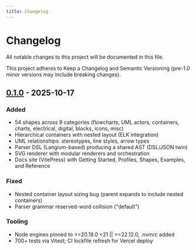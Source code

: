 ```yaml
---
title: Changelog
---
```


# Changelog

All notable changes to this project will be documented in this file.

This project adheres to Keep a Changelog and Semantic Versioning (pre-1.0 minor versions may include breaking changes).

## [0.1.0] - 2025-10-17

### Added
- 54 shapes across 9 categories (flowcharts, UML actors, containers, charts, electrical, digital, blocks, icons, misc)
- Hierarchical containers with nested layout (ELK integration)
- UML relationships: stereotypes, line styles, arrow types
- Parser DSL (Langium-based) producing a shared AST (DSL/JSON twin)
- SVG renderer with modular renderers and orchestration
- Docs site (VitePress) with Getting Started, Profiles, Shapes, Examples, and Reference

### Fixed
- Nested container layout sizing bug (parent expands to include nested containers)
- Parser grammar reserved-word collision ("default")

### Tooling
- Node engines pinned to >=20.19.0 <21 || >=22.12.0, .nvmrc added
- 700+ tests via Vitest; CI lockfile refresh for Vercel deploy

[0.1.0]: https://github.com/jgreywolf/runiq/releases/tag/v0.1.0
